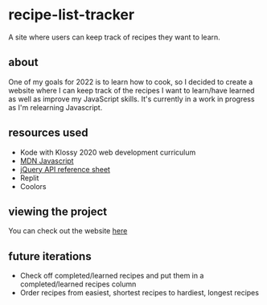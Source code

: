 # recipe-list-tracker
A site where users can keep track of recipes they want to learn.

## about
One of my goals for 2022 is to learn how to cook, so I decided to create a website where I can keep track of the recipes I want to learn/have learned as well as improve my JavaScript skills. It's currently in a work in progress as I'm relearning Javascript. 

## resources used
- Kode with Klossy 2020 web development curriculum
- [MDN Javascript](https://developer.mozilla.org/en-US/docs/Web/JavaScript)
- [jQuery API reference sheet](https://api.jquery.com/)
- Replit
- Coolors

## viewing the project
You can check out the website [here](https://Recipe-List.sneyeah.repl.co)

## future iterations
- Check off completed/learned recipes and put them in a completed/learned recipes column
- Order recipes from easiest, shortest recipes to hardiest, longest recipes
